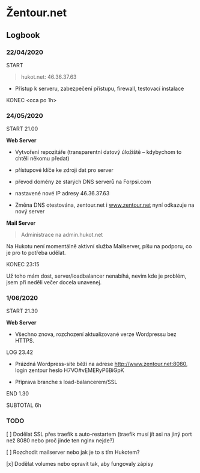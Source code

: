 # Žentour.net

## Logbook

### 22/04/2020

START <nevim>

> hukot.net: 46.36.37.63

* Přístup k serveru, zabezpečení přístupu, firewall, testovací instalace

KONEC <cca po 1h>

### 24/05/2020

START 21.00

**Web Server**

* Vytvoření repozitáře (transparentní datový úložiště – kdybychom to chtěli někomu předat)
* přístupové klíče ke zdroji dat pro server
* převod domény ze starých DNS serverů na Forpsi.com
* nastavené nové IP adresy 46.36.37.63

* Změna DNS otestována, zentour.net i www.zentour.net nyní odkazuje na nový server

**Mail Server**

> Administrace na admin.hukot.net

Na Hukotu není momentálně aktivní služba Mailserver, píšu na podporu, co je pro to potřeba udělat.


KONEC 23:15

Už toho mám dost, server/loadbalancer nenabíhá, nevim kde je problém, jsem při neděli večer docela unavenej.


### 1/06/2020

START 21.30

**Web Server**

* Všechno znova, rozchození aktualizované verze Wordpressu bez HTTPS.

LOG 23.42

* Prázdná Wordpress-site běží na adrese http://www.zentour.net:8080, login zentour heslo H7VO#vEMERyP6BiGpK

* Příprava branche s load-balancerem/SSL

END 1.30 

SUBTOTAL 6h

### TODO

[ ] Dodělat SSL přes traefik s auto-restartem (traefik musí jít asi na jiný port než 8080 nebo proč jinde ten nginx nejde?)

[ ] Rozchodit mailserver nebo jak je to s tím Hukotem?

[x] Dodělat volumes nebo opravit tak, aby fungovaly zápisy
